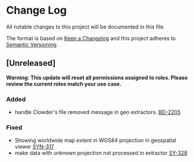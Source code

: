 # Change Log
All notable changes to this project will be documented in this file.

The format is based on [Keep a Changelog](http://keepachangelog.com/)
and this project adheres to [Semantic Versioning](http://semver.org/).

## [Unreleased]
**Warning: This update will reset all permissions assigned to roles. 
Please review the current roles match your use case.**

### Added
- handle Clowder's file removed message in geo extractors.
[BD-2205](https://opensource.ncsa.illinois.edu/jira/browse/BD-2205)

### Fixed
- Showing worldwide map extent in WGS84 projection in geospatial viewer
[SYN-317](https://jira.ncsa.illinois.edu/browse/SYN-317)
- make data with unknown projection not processed in extractor
[SY-328](https://jira.ncsa.illinois.edu/browse/SYN-328)

